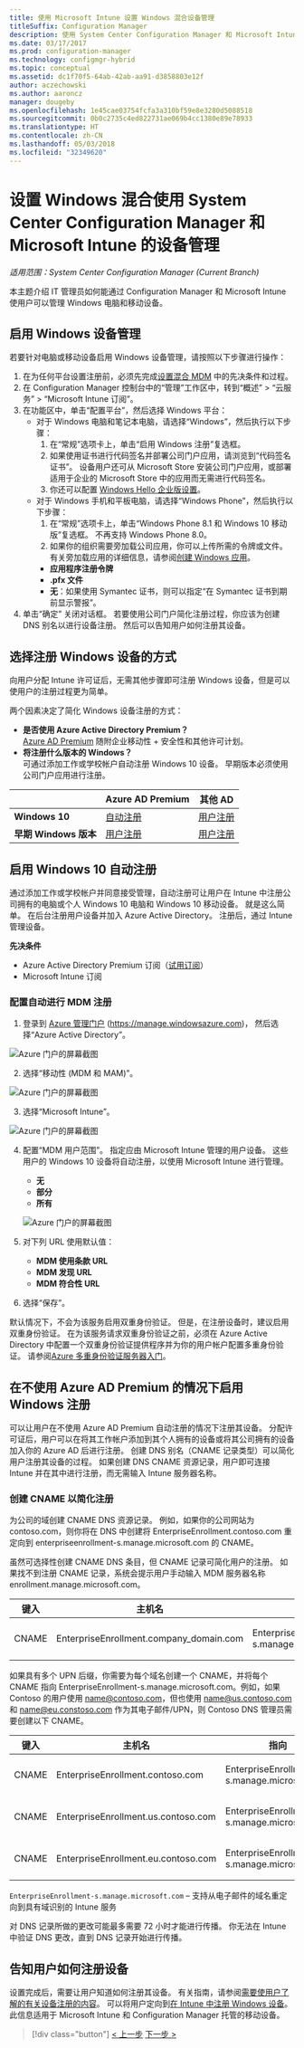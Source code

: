 ```yaml
---
title: 使用 Microsoft Intune 设置 Windows 混合设备管理
titleSuffix: Configuration Manager
description: 使用 System Center Configuration Manager 和 Microsoft Intune 设置 Windows 设备管理。
ms.date: 03/17/2017
ms.prod: configuration-manager
ms.technology: configmgr-hybrid
ms.topic: conceptual
ms.assetid: dc1f70f5-64ab-42ab-aa91-d3858803e12f
author: aczechowski
ms.author: aaroncz
manager: dougeby
ms.openlocfilehash: 1e45cae03754fcfa3a310bf59e8e3280d5088518
ms.sourcegitcommit: 0b0c2735c4ed822731ae069b4cc1380e89e78933
ms.translationtype: HT
ms.contentlocale: zh-CN
ms.lasthandoff: 05/03/2018
ms.locfileid: "32349620"
---
```

# <a name="set-up-windows-hybrid-device-management-with-system-center-configuration-manager-and-microsoft-intune"></a>设置 Windows 混合使用 System Center Configuration Manager 和 Microsoft Intune 的设备管理

*适用范围：System Center Configuration Manager (Current Branch)*

本主题介绍 IT 管理员如何能通过 Configuration Manager 和 Microsoft Intune 使用户可以管理 Windows 电脑和移动设备。

## <a name="enable-windows-device-management"></a>启用 Windows 设备管理
若要针对电脑或移动设备启用 Windows 设备管理，请按照以下步骤进行操作：

1.  在为任何平台设置注册前，必须先完成[设置混合 MDM](setup-hybrid-mdm.md) 中的先决条件和过程。  
2.  在 Configuration Manager 控制台中的“管理”工作区中，转到“概述” > “云服务” > “Microsoft Intune 订阅”。  
3.  在功能区中，单击“配置平台”，然后选择 Windows 平台：
    - 对于 Windows 电脑和笔记本电脑，请选择“Windows”，然后执行以下步骤：
      1. 在“常规”选项卡上，单击“启用 Windows 注册”复选框。
      2. 如果使用证书进行代码签名并部署公司门户应用，请浏览到“代码签名证书”。 设备用户还可从 Microsoft Store 安装公司门户应用，或部署适用于企业的 Microsoft Store 中的应用而无需进行代码签名。
      3. 你还可以配置 [Windows Hello 企业版设置](windows-hello-for-business-settings.md)。
    - 对于 Windows 手机和平板电脑，请选择“Windows Phone”，然后执行以下步骤：
      1. 在“常规”选项卡上，单击“Windows Phone 8.1 和 Windows 10 移动版”复选框。 不再支持 Windows Phone 8.0。
      2. 如果你的组织需要旁加载公司应用，你可以上传所需的令牌或文件。 有关旁加载应用的详细信息，请参阅[创建 Windows 应用](https://docs.microsoft.com/sccm/apps/get-started/creating-windows-applications)。
        - **应用程序注册令牌**
        - **.pfx 文件**
        - **无**：如果使用 Symantec 证书，则可以指定“在 Symantec 证书到期前显示警报”。
4. 单击“确定”  关闭对话框。  若要使用公司门户简化注册过程，你应该为创建 DNS 别名以进行设备注册。 然后可以告知用户如何注册其设备。

## <a name="choose-how-to-enroll-windows-devices"></a>选择注册 Windows 设备的方式

向用户分配 Intune 许可证后，无需其他步骤即可注册 Windows 设备，但是可以使用户的注册过程更为简单。

两个因素决定了简化 Windows 设备注册的方式：
- **是否使用 Azure Active Directory Premium？** <br>[Azure AD Premium](https://docs.microsoft.com/azure/active-directory/active-directory-get-started-premium) 随附企业移动性 + 安全性和其他许可计划。
- **将注册什么版本的 Windows？** <br>可通过添加工作或学校帐户自动注册 Windows 10 设备。 早期版本必须使用公司门户应用进行注册。

||**Azure AD Premium**|**其他 AD**|
|----------|---------------|---------------|  
|**Windows 10**|[自动注册](#enable-windows-10-automatic-enrollment) |[用户注册](#enable-windows-enrollment-without-azure-ad-premium)|
|**早期 Windows 版本**|[用户注册](#enable-windows-enrollment-without-azure-ad-premium)|[用户注册](#enable-windows-enrollment-without-azure-ad-premium)|

## <a name="enable-windows-10-automatic-enrollment"></a>启用 Windows 10 自动注册

通过添加工作或学校帐户并同意接受管理，自动注册可让用户在 Intune 中注册公司拥有的电脑或个人 Windows 10 电脑和 Windows 10 移动设备。 就是这么简单。 在后台注册用户设备并加入 Azure Active Directory。 注册后，通过 Intune 管理设备。

**先决条件**
- Azure Active Directory Premium 订阅（[试用订阅](http://go.microsoft.com/fwlink/?LinkID=816845)）
- Microsoft Intune 订阅


### <a name="configure-automatic-mdm-enrollment"></a>配置自动进行 MDM 注册

1. 登录到 [Azure 管理门户](https://portal.azure.com) (https://manage.windowsazure.com)， 然后选择“Azure Active Directory”。

  ![Azure 门户的屏幕截图](../media/auto-enroll-azure-main.png)

2. 选择“移动性 (MDM 和 MAM)”。

  ![Azure 门户的屏幕截图](../media/auto-enroll-mdm.png)

3. 选择“Microsoft Intune”。

  ![Azure 门户的屏幕截图](../media/auto-enroll-intune.png)

4. 配置“MDM 用户范围”。 指定应由 Microsoft Intune 管理的用户设备。 这些用户的 Windows 10 设备将自动注册，以使用 Microsoft Intune 进行管理。

    - **无**
    - **部分**
    - **所有**

   ![Azure 门户的屏幕截图](../media/auto-enroll-scope.png)

5. 对下列 URL 使用默认值：
    - **MDM 使用条款 URL**
    - **MDM 发现 URL**
    - **MDM 符合性 URL**

6. 选择“保存”。


默认情况下，不会为该服务启用双重身份验证。 但是，在注册设备时，建议启用双重身份验证。 在为该服务请求双重身份验证之前，必须在 Azure Active Directory 中配置一个双重身份验证提供程序并为你的用户帐户配置多重身份验证。 请参阅[Azure 多重身份验证服务器入门](https://docs.microsoft.com/azure/multi-factor-authentication/multi-factor-authentication-get-started-cloud)。

## <a name="enable-windows-enrollment-without-azure-ad-premium"></a>在不使用 Azure AD Premium 的情况下启用 Windows 注册
可以让用户在不使用 Azure AD Premium 自动注册的情况下注册其设备。 分配许可证后，用户可以在将其工作帐户添加到其个人拥有的设备或将其公司拥有的设备加入你的 Azure AD 后进行注册。 创建 DNS 别名（CNAME 记录类型）可以简化用户注册其设备的过程。 如果创建 DNS CNAME 资源记录，用户即可连接 Intune 并在其中进行注册，而无需输入 Intune 服务器名称。

### <a name="create-cnames-to-simplify-enrollment"></a>创建 CNAME 以简化注册
为公司的域创建 CNAME DNS 资源记录。 例如，如果你的公司网站为 contoso.com，则你将在 DNS 中创建将 EnterpriseEnrollment.contoso.com 重定向到 enterpriseenrollment-s.manage.microsoft.com 的 CNAME。

虽然可选择性创建 CNAME DNS 条目，但 CNAME 记录可简化用户的注册。 如果找不到注册 CNAME 记录，系统会提示用户手动输入 MDM 服务器名称 enrollment.manage.microsoft.com。

|键入|主机名|指向|TTL|  
|----------|---------------|---------------|---|
|CNAME|EnterpriseEnrollment.company_domain.com|EnterpriseEnrollment-s.manage.microsoft.com| 1 小时|

如果具有多个 UPN 后缀，你需要为每个域名创建一个 CNAME，并将每个 CNAME 指向 EnterpriseEnrollment-s.manage.microsoft.com。例如，如果 Contoso 的用户使用 name@contoso.com，但也使用 name@us.contoso.com 和 name@eu.constoso.com 作为其电子邮件/UPN，则 Contoso DNS 管理员需要创建以下 CNAME。

|键入|主机名|指向|TTL|  
|----------|---------------|---------------|---|
|CNAME|EnterpriseEnrollment.contoso.com|EnterpriseEnrollment-s.manage.microsoft.com|1 小时|
|CNAME|EnterpriseEnrollment.us.contoso.com|EnterpriseEnrollment-s.manage.microsoft.com|1 小时|
|CNAME|EnterpriseEnrollment.eu.contoso.com|EnterpriseEnrollment-s.manage.microsoft.com| 1 小时|

`EnterpriseEnrollment-s.manage.microsoft.com` – 支持从电子邮件的域名重定向到具有域识别的 Intune 服务

对 DNS 记录所做的更改可能最多需要 72 小时才能进行传播。 你无法在 Intune 中验证 DNS 更改，直到 DNS 记录开始进行传播。

## <a name="tell-users-how-to-enroll-devices"></a>告知用户如何注册设备  

 设置完成后，需要让用户知道如何注册其设备。 有关指南，请参阅[需要使用户了解的有关设备注册的内容](https://docs.microsoft.com/intune/deploy-use/what-to-tell-your-end-users-about-using-microsoft-intune)。 可以将用户定向到[在 Intune 中注册 Windows 设备](https://docs.microsoft.com/intune/enduser/enroll-your-device-in-intune-windows)。 此信息适用于 Microsoft Intune 和 Configuration Manager 托管的移动设备。

> [!div class="button"]
[< 上一步](create-service-connection-point.md)  [下一步 >](set-up-additional-management.md)
